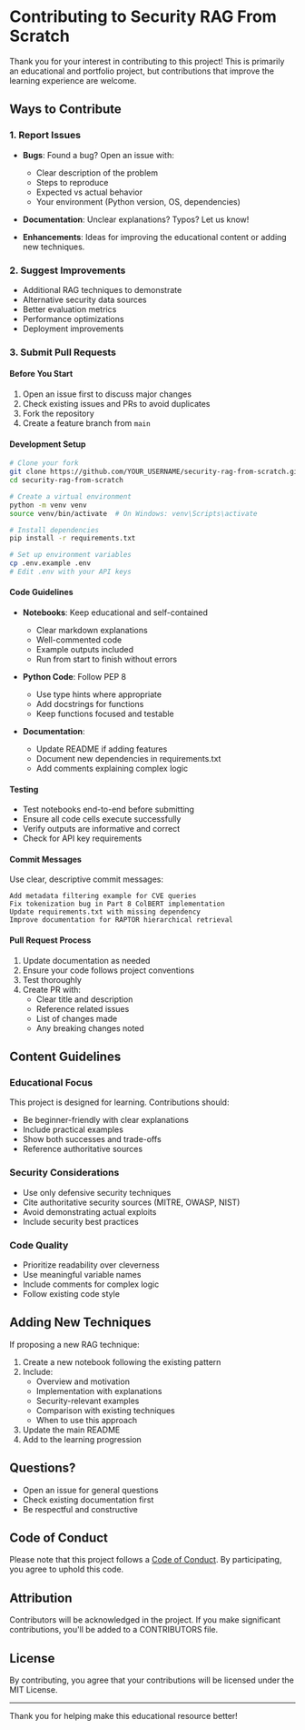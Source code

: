 # Contributing to Security RAG From Scratch

Thank you for your interest in contributing to this project! This is primarily an educational and portfolio project, but contributions that improve the learning experience are welcome.

## Ways to Contribute

### 1. Report Issues
- **Bugs**: Found a bug? Open an issue with:
  - Clear description of the problem
  - Steps to reproduce
  - Expected vs actual behavior
  - Your environment (Python version, OS, dependencies)
  
- **Documentation**: Unclear explanations? Typos? Let us know!

- **Enhancements**: Ideas for improving the educational content or adding new techniques.

### 2. Suggest Improvements
- Additional RAG techniques to demonstrate
- Alternative security data sources
- Better evaluation metrics
- Performance optimizations
- Deployment improvements

### 3. Submit Pull Requests

#### Before You Start
1. Open an issue first to discuss major changes
2. Check existing issues and PRs to avoid duplicates
3. Fork the repository
4. Create a feature branch from `main`

#### Development Setup
```bash
# Clone your fork
git clone https://github.com/YOUR_USERNAME/security-rag-from-scratch.git
cd security-rag-from-scratch

# Create a virtual environment
python -m venv venv
source venv/bin/activate  # On Windows: venv\Scripts\activate

# Install dependencies
pip install -r requirements.txt

# Set up environment variables
cp .env.example .env
# Edit .env with your API keys
```

#### Code Guidelines
- **Notebooks**: Keep educational and self-contained
  - Clear markdown explanations
  - Well-commented code
  - Example outputs included
  - Run from start to finish without errors

- **Python Code**: Follow PEP 8
  - Use type hints where appropriate
  - Add docstrings for functions
  - Keep functions focused and testable

- **Documentation**: 
  - Update README if adding features
  - Document new dependencies in requirements.txt
  - Add comments explaining complex logic

#### Testing
- Test notebooks end-to-end before submitting
- Ensure all code cells execute successfully
- Verify outputs are informative and correct
- Check for API key requirements

#### Commit Messages
Use clear, descriptive commit messages:
```
Add metadata filtering example for CVE queries
Fix tokenization bug in Part 8 ColBERT implementation
Update requirements.txt with missing dependency
Improve documentation for RAPTOR hierarchical retrieval
```

#### Pull Request Process
1. Update documentation as needed
2. Ensure your code follows project conventions
3. Test thoroughly
4. Create PR with:
   - Clear title and description
   - Reference related issues
   - List of changes made
   - Any breaking changes noted

## Content Guidelines

### Educational Focus
This project is designed for learning. Contributions should:
- Be beginner-friendly with clear explanations
- Include practical examples
- Show both successes and trade-offs
- Reference authoritative sources

### Security Considerations
- Use only defensive security techniques
- Cite authoritative security sources (MITRE, OWASP, NIST)
- Avoid demonstrating actual exploits
- Include security best practices

### Code Quality
- Prioritize readability over cleverness
- Use meaningful variable names
- Include comments for complex logic
- Follow existing code style

## Adding New Techniques

If proposing a new RAG technique:
1. Create a new notebook following the existing pattern
2. Include:
   - Overview and motivation
   - Implementation with explanations
   - Security-relevant examples
   - Comparison with existing techniques
   - When to use this approach
3. Update the main README
4. Add to the learning progression

## Questions?

- Open an issue for general questions
- Check existing documentation first
- Be respectful and constructive

## Code of Conduct

Please note that this project follows a [Code of Conduct](CODE_OF_CONDUCT.md). By participating, you agree to uphold this code.

## Attribution

Contributors will be acknowledged in the project. If you make significant contributions, you'll be added to a CONTRIBUTORS file.

## License

By contributing, you agree that your contributions will be licensed under the MIT License.

---

Thank you for helping make this educational resource better!
